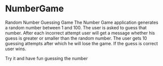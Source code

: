 # NumberGame
Random Number Guessing Game
The Number Game application generates a random number between 1 and 100. The user is asked to guess that number. After each incorrect attempt user will get a message whether his guess is greater or smaller than the random number. The user gets 10 guessing attempts after which he will lose the game. If the guess is correct user wins. 

Try it and have fun guessing the number
